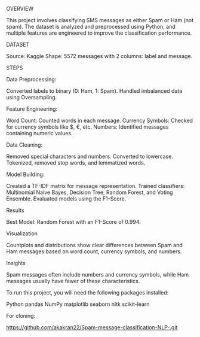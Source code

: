 OVERVIEW

This project involves classifying SMS messages as either Spam or Ham (not spam). The dataset is analyzed and preprocessed using Python, and multiple features are engineered to improve the classification performance.

DATASET

Source: Kaggle
Shape: 5572 messages with 2 columns: label and message.

STEPS

Data Preprocessing:

Converted labels to binary (0: Ham, 1: Spam).
Handled imbalanced data using Oversampling.

Feature Engineering:

Word Count: Counted words in each message.
Currency Symbols: Checked for currency symbols like $, €, etc.
Numbers: Identified messages containing numeric values.

Data Cleaning:

Removed special characters and numbers.
Converted to lowercase.
Tokenized, removed stop words, and lemmatized words.

Model Building:

Created a TF-IDF matrix for message representation.
Trained classifiers: Multinomial Naive Bayes, Decision Tree, Random Forest, and Voting Ensemble.
Evaluated models using the F1-Score.

Results

Best Model: Random Forest with an F1-Score of 0.994.

Visualization

Countplots and distributions show clear differences between Spam and Ham messages based on word count, currency symbols, and numbers.

Insights

Spam messages often include numbers and currency symbols, while Ham messages usually have fewer of these characteristics.


To run this project, you will need the following packages installed:

Python 
pandas
NumPy
matplotlib
seaborn
nltk
scikit-learn

For cloning:

https://github.com/akakran22/Spam-message-classification-NLP-.git
